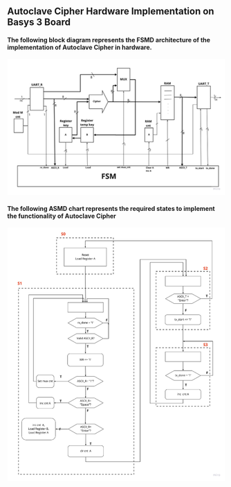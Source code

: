 
## Autoclave Cipher Hardware Implementation on Basys 3 Board

#### The following block diagram represents the FSMD architecture of the implementation of Autoclave Cipher in hardware.

![Image](images/autoclave-cipher-fsmd.jpg)

#### The following ASMD chart represents the required states to implement the functionality of Autoclave Cipher

![Image](images/autoclave-cipher-asmd.jpg)